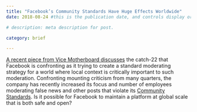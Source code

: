 ```yaml
---
title: "Facebook’s Community Standards Have Huge Effects Worldwide"
date: 2018-08-24 #this is the publication date, and controls display order.

# description: meta description for post.

category: brief

---
```


[A recent piece from Vice Motherboard discusses][link] the catch-22 that Facebook is confronting as it trying to create a standard moderating strategy for a world where local context is critically important to such moderation. Confronting mounting criticism from many quarters, the company has recently increased its focus and number of employees moderating false news and other posts that violate its [Community Standards][link2]. Is it possible for Facebook to maintain a platform at global scale that is both safe and open?

[link]: https://motherboard.vice.com/en_us/article/xwk9zd/how-facebook-content-moderation-works

[link2]: https://www.facebook.com/communitystandards/